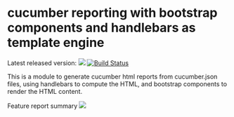 # cucumber reporting with bootstrap components and handlebars as template engine 

Latest released version: <a href='https://bintray.com/bogdanlivadariu/maven/cucumber-reporting-handlebars/_latestVersion'><img src='https://api.bintray.com/packages/bogdanlivadariu/maven/cucumber-reporting-handlebars/images/download.svg'></a> 
[![Build Status](https://secure.travis-ci.org/BogdanLivadariu/cucumber-reporting-handlebars.png)](http://travis-ci.org/BogdanLivadariu/cucumber-reporting-handlebars)


This is a module to generate cucumber html reports from cucumber.json files,
using handlebars to compute the HTML, and bootstrap components to render the HTML content.

Feature report summary
<img src='http://s9.postimg.org/phtqe1qlb/Fire_Shot_Screen_Capture_001_C_Users_p3.png'>
